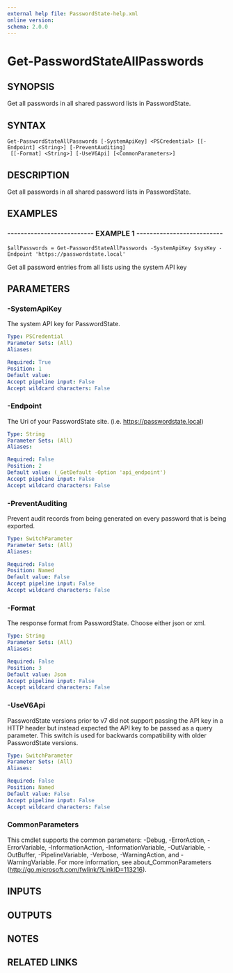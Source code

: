 ```yaml
---
external help file: PasswordState-help.xml
online version: 
schema: 2.0.0
---
```


# Get-PasswordStateAllPasswords
## SYNOPSIS
Get all passwords in all shared password lists in PasswordState.
## SYNTAX

```
Get-PasswordStateAllPasswords [-SystemApiKey] <PSCredential> [[-Endpoint] <String>] [-PreventAuditing]
 [[-Format] <String>] [-UseV6Api] [<CommonParameters>]
```

## DESCRIPTION
Get all passwords in all shared password lists in PasswordState.
## EXAMPLES

### -------------------------- EXAMPLE 1 --------------------------
```
$allPasswords = Get-PasswordStateAllPasswords -SystemApiKey $sysKey -Endpoint 'https://passwordstate.local'
```

Get all password entries from all lists using the system API key
## PARAMETERS

### -SystemApiKey
The system API key for PasswordState.

```yaml
Type: PSCredential
Parameter Sets: (All)
Aliases: 

Required: True
Position: 1
Default value: 
Accept pipeline input: False
Accept wildcard characters: False
```

### -Endpoint
The Uri of your PasswordState site.
(i.e.
https://passwordstate.local)

```yaml
Type: String
Parameter Sets: (All)
Aliases: 

Required: False
Position: 2
Default value: (_GetDefault -Option 'api_endpoint')
Accept pipeline input: False
Accept wildcard characters: False
```

### -PreventAuditing
Prevent audit records from being generated on every password that is being exported.

```yaml
Type: SwitchParameter
Parameter Sets: (All)
Aliases: 

Required: False
Position: Named
Default value: False
Accept pipeline input: False
Accept wildcard characters: False
```

### -Format
The response format from PasswordState.
Choose either json or xml.

```yaml
Type: String
Parameter Sets: (All)
Aliases: 

Required: False
Position: 3
Default value: Json
Accept pipeline input: False
Accept wildcard characters: False
```

### -UseV6Api
PasswordState versions prior to v7 did not support passing the API key in a HTTP header
but instead expected the API key to be passed as a query parameter.
This switch is used for 
backwards compatibility with older PasswordState versions.

```yaml
Type: SwitchParameter
Parameter Sets: (All)
Aliases: 

Required: False
Position: Named
Default value: False
Accept pipeline input: False
Accept wildcard characters: False
```

### CommonParameters
This cmdlet supports the common parameters: -Debug, -ErrorAction, -ErrorVariable, -InformationAction, -InformationVariable, -OutVariable, -OutBuffer, -PipelineVariable, -Verbose, -WarningAction, and -WarningVariable. For more information, see about_CommonParameters (http://go.microsoft.com/fwlink/?LinkID=113216).
## INPUTS

## OUTPUTS

## NOTES

## RELATED LINKS

